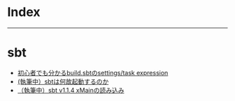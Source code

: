 # Index

---

# sbt

* [ 初心者でも分かるbuild.sbtのsettings/task expression](?md=docs/sbt-1.x-build.sbt)
* [ (執筆中）sbtは何故起動するのか](?md=docs/sbt-1.1.4-start.md)
* [ （執筆中）sbt v1.1.4 xMainの読み込み](?md=docs/sbt-v1.1.4-xMain)
